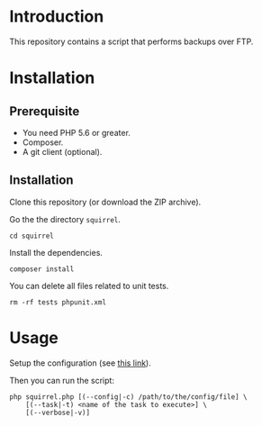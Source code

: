 # Introduction

This repository contains a script that performs backups over FTP.

# Installation

## Prerequisite

* You need PHP 5.6 or greater.
* Composer.
* A git client (optional).

## Installation

Clone this repository (or download the ZIP archive).

Go the the directory `squirrel`.

    cd squirrel 

Install the dependencies.

    composer install
    
You can delete all files related to unit tests.

    rm -rf tests phpunit.xml

# Usage

Setup the configuration (see [this link](config/README.md)).

Then you can run the script:

    php squirrel.php [(--config|-c) /path/to/the/config/file] \
        [(--task|-t) <name of the task to execute>] \
        [(--verbose|-v)] 
        

